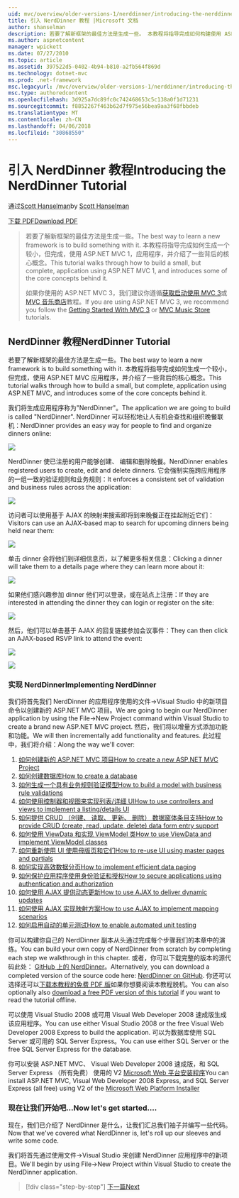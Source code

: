 ```yaml
---
uid: mvc/overview/older-versions-1/nerddinner/introducing-the-nerddinner-tutorial
title: 引入 NerdDinner 教程 |Microsoft 文档
author: shanselman
description: 若要了解新框架的最佳方法是生成一些。 本教程将指导完成如何构建使用 ASP.NE 的较小，但完成后，应用程序...
ms.author: aspnetcontent
manager: wpickett
ms.date: 07/27/2010
ms.topic: article
ms.assetid: 397522d5-0402-4b94-b810-a2fb564f869d
ms.technology: dotnet-mvc
ms.prod: .net-framework
msc.legacyurl: /mvc/overview/older-versions-1/nerddinner/introducing-the-nerddinner-tutorial
msc.type: authoredcontent
ms.openlocfilehash: 3d925a7dc89fc0c742468653c5c138a0f1d71231
ms.sourcegitcommit: f8852267f463b62d7f975e56bea9aa3f68fbbdeb
ms.translationtype: MT
ms.contentlocale: zh-CN
ms.lasthandoff: 04/06/2018
ms.locfileid: "30868550"
---
```

<a name="introducing-the-nerddinner-tutorial"></a><span data-ttu-id="7a121-104">引入 NerdDinner 教程</span><span class="sxs-lookup"><span data-stu-id="7a121-104">Introducing the NerdDinner Tutorial</span></span>
====================
<span data-ttu-id="7a121-105">通过[Scott Hanselman](https://github.com/shanselman)</span><span class="sxs-lookup"><span data-stu-id="7a121-105">by [Scott Hanselman](https://github.com/shanselman)</span></span>

[<span data-ttu-id="7a121-106">下载 PDF</span><span class="sxs-lookup"><span data-stu-id="7a121-106">Download PDF</span></span>](http://aspnetmvcbook.s3.amazonaws.com/aspnetmvc-nerdinner_v1.pdf)

> <span data-ttu-id="7a121-107">若要了解新框架的最佳方法是生成一些。</span><span class="sxs-lookup"><span data-stu-id="7a121-107">The best way to learn a new framework is to build something with it.</span></span> <span data-ttu-id="7a121-108">本教程将指导完成如何生成一个较小，但完成，使用 ASP.NET MVC 1，应用程序，并介绍了一些背后的核心概念。</span><span class="sxs-lookup"><span data-stu-id="7a121-108">This tutorial walks through how to build a small, but complete, application using ASP.NET MVC 1, and introduces some of the core concepts behind it.</span></span>
> 
> <span data-ttu-id="7a121-109">如果你使用的 ASP.NET MVC 3，我们建议你遵循[获取启动使用 MVC 3](../../older-versions/getting-started-with-aspnet-mvc3/cs/intro-to-aspnet-mvc-3.md)或[MVC 音乐商店](../../older-versions/mvc-music-store/mvc-music-store-part-1.md)教程。</span><span class="sxs-lookup"><span data-stu-id="7a121-109">If you are using ASP.NET MVC 3, we recommend you follow the [Getting Started With MVC 3](../../older-versions/getting-started-with-aspnet-mvc3/cs/intro-to-aspnet-mvc-3.md) or [MVC Music Store](../../older-versions/mvc-music-store/mvc-music-store-part-1.md) tutorials.</span></span>


## <a name="nerddinner-tutorial"></a><span data-ttu-id="7a121-110">NerdDinner 教程</span><span class="sxs-lookup"><span data-stu-id="7a121-110">NerdDinner Tutorial</span></span>

<span data-ttu-id="7a121-111">若要了解新框架的最佳方法是生成一些。</span><span class="sxs-lookup"><span data-stu-id="7a121-111">The best way to learn a new framework is to build something with it.</span></span> <span data-ttu-id="7a121-112">本教程将指导完成如何生成一个较小，但完成，使用 ASP.NET MVC 应用程序，并介绍了一些背后的核心概念。</span><span class="sxs-lookup"><span data-stu-id="7a121-112">This tutorial walks through how to build a small, but complete, application using ASP.NET MVC, and introduces some of the core concepts behind it.</span></span>

<span data-ttu-id="7a121-113">我们将生成应用程序称为"NerdDinner"。</span><span class="sxs-lookup"><span data-stu-id="7a121-113">The application we are going to build is called "NerdDinner".</span></span> <span data-ttu-id="7a121-114">NerdDinner 可以轻松地让人有机会查找和组织晚餐联机：</span><span class="sxs-lookup"><span data-stu-id="7a121-114">NerdDinner provides an easy way for people to find and organize dinners online:</span></span>

![](introducing-the-nerddinner-tutorial/_static/image1.png)

<span data-ttu-id="7a121-115">NerdDinner 使已注册的用户能够创建、 编辑和删除晚餐。</span><span class="sxs-lookup"><span data-stu-id="7a121-115">NerdDinner enables registered users to create, edit and delete dinners.</span></span> <span data-ttu-id="7a121-116">它会强制实施跨应用程序的一组一致的验证规则和业务规则：</span><span class="sxs-lookup"><span data-stu-id="7a121-116">It enforces a consistent set of validation and business rules across the application:</span></span>

![](introducing-the-nerddinner-tutorial/_static/image2.png)

<span data-ttu-id="7a121-117">访问者可以使用基于 AJAX 的映射来搜索即将到来晚餐正在挂起附近它们：</span><span class="sxs-lookup"><span data-stu-id="7a121-117">Visitors can use an AJAX-based map to search for upcoming dinners being held near them:</span></span>

![](introducing-the-nerddinner-tutorial/_static/image3.png)

<span data-ttu-id="7a121-118">单击 dinner 会将他们到详细信息页，以了解更多相关信息：</span><span class="sxs-lookup"><span data-stu-id="7a121-118">Clicking a dinner will take them to a details page where they can learn more about it:</span></span>

![](introducing-the-nerddinner-tutorial/_static/image4.png)

<span data-ttu-id="7a121-119">如果他们感兴趣参加 dinner 他们可以登录，或在站点上注册：</span><span class="sxs-lookup"><span data-stu-id="7a121-119">If they are interested in attending the dinner they can login or register on the site:</span></span>

![](introducing-the-nerddinner-tutorial/_static/image5.png)

<span data-ttu-id="7a121-120">然后，他们可以单击基于 AJAX 的回复链接参加会议事件：</span><span class="sxs-lookup"><span data-stu-id="7a121-120">They can then click an AJAX-based RSVP link to attend the event:</span></span>

![](introducing-the-nerddinner-tutorial/_static/image6.png)

![](introducing-the-nerddinner-tutorial/_static/image7.png)

### <a name="implementing-nerddinner"></a><span data-ttu-id="7a121-121">实现 NerdDinner</span><span class="sxs-lookup"><span data-stu-id="7a121-121">Implementing NerdDinner</span></span>

<span data-ttu-id="7a121-122">我们将首先我们 NerdDinner 的应用程序使用的文件-&gt;Visual Studio 中的新项目命令以创建新的 ASP.NET MVC 项目。</span><span class="sxs-lookup"><span data-stu-id="7a121-122">We are going to begin our NerdDinner application by using the File-&gt;New Project command within Visual Studio to create a brand new ASP.NET MVC project.</span></span> <span data-ttu-id="7a121-123">然后，我们将以增量方式添加功能和功能。</span><span class="sxs-lookup"><span data-stu-id="7a121-123">We will then incrementally add functionality and features.</span></span> <span data-ttu-id="7a121-124">此过程中，我们将介绍：</span><span class="sxs-lookup"><span data-stu-id="7a121-124">Along the way we'll cover:</span></span>

1. [<span data-ttu-id="7a121-125">如何创建新的 ASP.NET MVC 项目</span><span class="sxs-lookup"><span data-stu-id="7a121-125">How to create a new ASP.NET MVC Project</span></span>](# "创建新的 ASP.NET MVC 项目")
2. [<span data-ttu-id="7a121-126">如何创建数据库</span><span class="sxs-lookup"><span data-stu-id="7a121-126">How to create a database</span></span>](# "创建数据库")
3. [<span data-ttu-id="7a121-127">如何生成一个具有业务规则验证模型</span><span class="sxs-lookup"><span data-stu-id="7a121-127">How to build a model with business rule validations</span></span>](# "生成一个具有业务规则验证模型")
4. [<span data-ttu-id="7a121-128">如何使用控制器和视图来实现列表/详细 UI</span><span class="sxs-lookup"><span data-stu-id="7a121-128">How to use controllers and views to implement a listing/details UI</span></span>](# "使用控制器和视图，以实现详细信息列表/用户界面")
5. <span data-ttu-id="7a121-129">[如何提供 CRUD （创建、 读取、 更新、 删除） 数据窗体条目支持](# "提供 CRUD （创建、 读取、 更新、 删除） 数据窗体条目支持")</span><span class="sxs-lookup"><span data-stu-id="7a121-129">[How to provide CRUD (create, read, update, delete) data form entry support](# "Provide CRUD (Create, Read, Update, Delete) Data Form Entry Support")</span></span>
6. [<span data-ttu-id="7a121-130">如何使用 ViewData 和实现 ViewModel 类</span><span class="sxs-lookup"><span data-stu-id="7a121-130">How to use ViewData and implement ViewModel classes</span></span>](# "使用 ViewData 和实现 ViewModel 类")
7. [<span data-ttu-id="7a121-131">如何重新使用 UI 使用母版页和它们</span><span class="sxs-lookup"><span data-stu-id="7a121-131">How to re-use UI using master pages and partials</span></span>](# "重用 UI 使用母版页和它们")
8. [<span data-ttu-id="7a121-132">如何实现高效数据分页</span><span class="sxs-lookup"><span data-stu-id="7a121-132">How to implement efficient data paging</span></span>](# "实现高效数据分页")
9. [<span data-ttu-id="7a121-133">如何保护应用程序使用身份验证和授权</span><span class="sxs-lookup"><span data-stu-id="7a121-133">How to secure applications using authentication and authorization</span></span>](# "安全应用程序使用身份验证和授权")
10. [<span data-ttu-id="7a121-134">如何使用 AJAX 提供动态更新</span><span class="sxs-lookup"><span data-stu-id="7a121-134">How to use AJAX to deliver dynamic updates</span></span>](# "到提供动态更新使用 AJAX")
11. [<span data-ttu-id="7a121-135">如何使用 AJAX 实现映射方案</span><span class="sxs-lookup"><span data-stu-id="7a121-135">How to use AJAX to implement mapping scenarios</span></span>](# "到实现映射情况下使用 AJAX")
12. [<span data-ttu-id="7a121-136">如何启用自动的单元测试</span><span class="sxs-lookup"><span data-stu-id="7a121-136">How to enable automated unit testing</span></span>](# "启用自动进行单元测试")

<span data-ttu-id="7a121-137">你可以构建你自己的 NerdDinner 副本从头通过完成每个步骤我们的本章中的演练。</span><span class="sxs-lookup"><span data-stu-id="7a121-137">You can build your own copy of NerdDinner from scratch by completing each step we walkthrough in this chapter.</span></span> <span data-ttu-id="7a121-138">或者，你可以下载完整的版本的源代码此处： [GitHub 上的 NerdDinner](https://github.com/AspNetMVPSamples/NerdDinner)。</span><span class="sxs-lookup"><span data-stu-id="7a121-138">Alternatively, you can download a completed version of the source code here: [NerdDinner on GitHub](https://github.com/AspNetMVPSamples/NerdDinner).</span></span> <span data-ttu-id="7a121-139">你还可以选择还可以[下载本教程的免费 PDF 版](http://aspnetmvcbook.s3.amazonaws.com/aspnetmvc-nerdinner_v1.pdf)如果你想要阅读本教程脱机。</span><span class="sxs-lookup"><span data-stu-id="7a121-139">You can also optionally also [download a free PDF version of this tutorial](http://aspnetmvcbook.s3.amazonaws.com/aspnetmvc-nerdinner_v1.pdf) if you want to read the tutorial offline.</span></span>

<span data-ttu-id="7a121-140">可以使用 Visual Studio 2008 或可用 Visual Web Developer 2008 速成版生成该应用程序。</span><span class="sxs-lookup"><span data-stu-id="7a121-140">You can use either Visual Studio 2008 or the free Visual Web Developer 2008 Express to build the application.</span></span> <span data-ttu-id="7a121-141">可以为数据库使用 SQL Server 或可用的 SQL Server Express。</span><span class="sxs-lookup"><span data-stu-id="7a121-141">You can use either SQL Server or the free SQL Server Express for the database.</span></span>

<span data-ttu-id="7a121-142">你可以安装 ASP.NET MVC、 Visual Web Developer 2008 速成版，和 SQL Server Express （所有免费） 使用的 V2 [Microsoft Web 平台安装程序](https://www.microsoft.com/web/downloads/platform.aspx)</span><span class="sxs-lookup"><span data-stu-id="7a121-142">You can install ASP.NET MVC, Visual Web Developer 2008 Express, and SQL Server Express (all free) using V2 of the [Microsoft Web Platform Installer](https://www.microsoft.com/web/downloads/platform.aspx)</span></span>

### <a name="now-lets-get-started"></a><span data-ttu-id="7a121-143">现在让我们开始吧...</span><span class="sxs-lookup"><span data-stu-id="7a121-143">Now let's get started....</span></span>

<span data-ttu-id="7a121-144">现在，我们已介绍了 NerdDinner 是什么，让我们汇总我们袖子并编写一些代码。</span><span class="sxs-lookup"><span data-stu-id="7a121-144">Now that we've covered what NerdDinner is, let's roll up our sleeves and write some code.</span></span>

<span data-ttu-id="7a121-145">我们将首先通过使用文件-&gt;Visual Studio 来创建 NerdDinner 应用程序中的新项目。</span><span class="sxs-lookup"><span data-stu-id="7a121-145">We'll begin by using File-&gt;New Project within Visual Studio to create the NerdDinner application.</span></span>

> [!div class="step-by-step"]
> [<span data-ttu-id="7a121-146">下一篇</span><span class="sxs-lookup"><span data-stu-id="7a121-146">Next</span></span>](create-a-new-aspnet-mvc-project.md)
